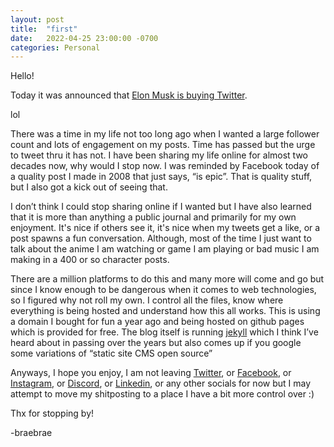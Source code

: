 ```yaml
---
layout: post
title:  "first"
date:   2022-04-25 23:00:00 -0700
categories: Personal
---
```


Hello!


Today it was announced that [Elon Musk is buying Twitter][elon-twitter]. 

lol 

There was a time in my life not too long ago when I wanted a large follower count and lots of engagement on my posts. Time has passed but the urge to tweet thru it has not. I have been sharing my life online for almost two decades now, why would I stop now. I was reminded by Facebook today of a quality post I made in 2008 that just says, “is epic”. That is quality stuff, but I also got a kick out of seeing that. 

I don’t think I could stop sharing online if I wanted but I have also learned that it is more than anything a public journal and primarily for my own enjoyment. It's nice if others see it, it's nice when my tweets get a like, or a post spawns a fun conversation. Although, most of the time I just want to talk about the anime I am watching or game I am playing or bad music I am making in a 400 or so character posts. 

There are a million platforms to do this and many more will come and go but since I know enough to be dangerous when it comes to web technologies, so I figured why not roll my own. I control all the files, know where everything is being hosted and understand how this all works. This is using a domain I bought for fun a year ago and being hosted on github pages which is provided for free. The blog itself is running [jekyll][jekyll-gh] which I think I’ve heard about in passing over the years but also comes up if you google some variations of “static site CMS open source”

Anyways, I hope you enjoy, I am not leaving [Twitter][twitter-bradenleague], or [Facebook][facebook-bradenleague], or [Instagram][instagram-bradenleague], or [Discord][discord-bradenleague], or [Linkedin][linkedin-bradenleague], or any other socials for now but I may attempt to move my shitposting to a place I have a bit more control over :)

Thx for stopping by!

-braebrae

[elon-twitter]: https://twitter.com/AP/status/1518667836062900225
[jekyll-gh]:   https://github.com/jekyll/jekyll
[twitter-bradenleague]: https://twitter.com/bradenleague
[facebook-bradenleague]: https://www.facebook.com/braden.league/
[instagram-bradenleague]: https://www.instagram.com/bradenleague/
[discord-bradenleague]: http://discordapp.com/users/83929155183312896
[linkedin-bradenleague]: https://www.linkedin.com/in/bradenleague/